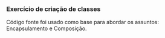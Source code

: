 ### Exercício de criação de classes

Código fonte foi usado como base para abordar os assuntos: Encapsulamento e Composição.
